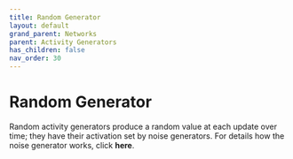 ```yaml
---
title: Random Generator
layout: default
grand_parent: Networks
parent: Activity Generators
has_children: false
nav_order: 30
---
```


# Random Generator

Random activity generators produce a random value at each update over time; they have their activation set by noise generators. For details how the noise generator works, click **here**.